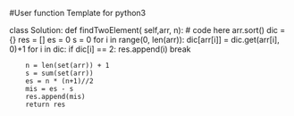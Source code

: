 #User function Template for python3

class Solution:
    def findTwoElement( self,arr, n): 
        # code here
        arr.sort()
        dic = {}
        res = []
        es = 0
        s = 0
        for i in range(0, len(arr)):
            dic[arr[i]] = dic.get(arr[i], 0)+1
        for i in dic:
            if dic[i] == 2:
                res.append(i)
                break
    
        n = len(set(arr)) + 1
        s = sum(set(arr))
        es = n * (n+1)//2
        mis = es - s
        res.append(mis)
        return res

